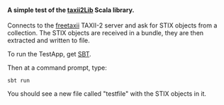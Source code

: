 #### A simple test of the [taxii2Lib](https://github.com/workingDog/Taxii2LibScala) Scala library.

Connects to the [freetaxii](https://github.com/freetaxii/freetaxii-server) TAXII-2 server and ask for STIX objects from a collection. 
The STIX objects are received in a bundle, 
they are then extracted and written to file.

To run the TestApp, get [SBT](https://www.scala-sbt.org/).

Then at a command prompt, type:

    sbt run
    
You should see a new file called "testfile" with the STIX objects in it.

    